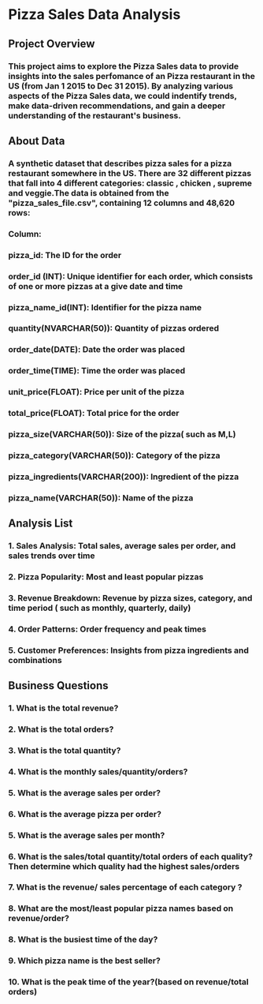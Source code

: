 # Pizza Sales Data Analysis
## Project Overview
### This project aims to explore the Pizza Sales data to provide insights into the sales perfomance of an Pizza restaurant in the US (from Jan 1 2015 to Dec 31 2015). By analyzing various aspects of the Pizza Sales data, we could indentify trends, make data-driven recommendations, and gain a deeper understanding of the restaurant's business.

## About Data
### A synthetic dataset that describes pizza sales for a pizza restaurant somewhere in the US. There are 32 different pizzas that fall into 4 different categories: classic , chicken , supreme  and veggie.The data is obtained from the "pizza_sales_file.csv", containing 12 columns and 48,620 rows:
### Column: 
### pizza_id: The ID for the order 
### order_id (INT):  Unique identifier for each order, which consists of one or more pizzas at a give date and time 
### pizza_name_id(INT): Identifier for the pizza name
### quantity(NVARCHAR(50)): Quantity of pizzas ordered
### order_date(DATE): Date the order was placed
### order_time(TIME): Time the order was placed
### unit_price(FLOAT): Price per unit of the pizza
###  total_price(FLOAT): Total price for the order
### pizza_size(VARCHAR(50)): Size of the pizza( such as M,L)
###  pizza_category(VARCHAR(50)): Category of the pizza
### pizza_ingredients(VARCHAR(200)): Ingredient of the pizza
### pizza_name(VARCHAR(50)): Name of the pizza   

## Analysis List
### 1. Sales Analysis: Total sales, average sales per order, and sales trends over time
### 2. Pizza Popularity: Most and least popular pizzas
### 3. Revenue Breakdown: Revenue by pizza sizes, category, and time period ( such as monthly, quarterly, daily)
### 4. Order Patterns: Order frequency and peak times
### 5. Customer Preferences: Insights from pizza ingredients and combinations

## Business Questions
### 1. What is the total revenue?
### 2. What is the total orders?
### 3. What is the total quantity?
### 4. What is the monthly sales/quantity/orders?
### 5. What is the average sales per order?
### 6. What is the average pizza per order?
### 5. What is the average sales per month?
### 6. What is the sales/total quantity/total orders of each quality? Then determine which quality had the highest sales/orders
### 7. What is the revenue/ sales percentage of each category ?
### 8. What are the most/least popular pizza names based on revenue/order?
### 8. What is the busiest time of the day?
### 9. Which pizza name is the best seller?
### 10. What is the peak time of the year?(based on revenue/total orders)
            
            
           
            
           
                         

            




